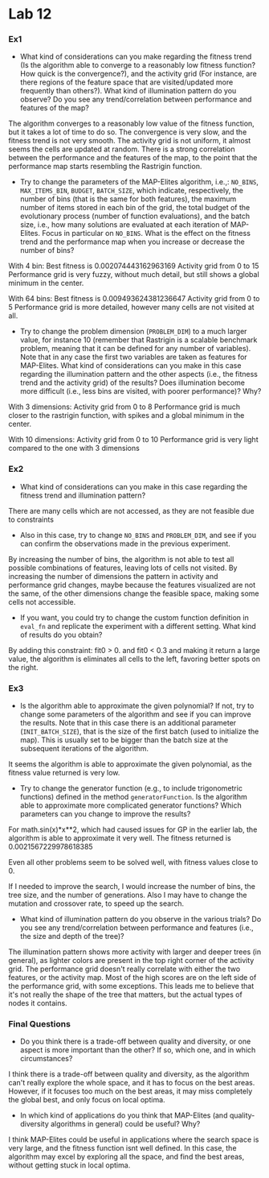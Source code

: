 
# Lab 12

### Ex1

 - What kind of considerations can you make regarding the fitness trend (Is the algorithm able to converge to a reasonably low fitness function? How quick is the convergence?), and the activity grid (For instance, are there regions of the feature space that are visited/updated more frequently than others?). What kind of illumination pattern do you observe? Do you see any trend/correlation between performance and features of the map?

The algorithm converges to a reasonably low value of the fitness function, but it takes a lot of time to do so. The convergence is very slow, and the fitness trend is not very smooth. 
The activity grid is not uniform, it almost seems the cells are updated at random.  There is a strong correlation between the performance and the features of the map, to the point that the performance map starts resembling the Rastrigin function.
    
 - Try to change the parameters of the MAP-Elites algorithm, i.e.,: `NO_BINS`, `MAX_ITEMS_BIN`, `BUDGET`, `BATCH_SIZE`, which indicate, respectively, the number of bins (that is the same for both features), the maximum number of items stored in each bin of the grid, the total budget of the evolutionary process (number of function evaluations), and the batch size, i.e., how many solutions are evaluated at each iteration of MAP-Elites. Focus in particular on `NO_BINS`. What is the effect on the fitness trend and the performance map when you increase or decrease the number of bins?
    
With 4 bin:
Best fitness is 0.002074443162963169
Activity grid from 0 to 15
Performance grid is very fuzzy, without much detail, but still shows a global minimum in the center.

With 64 bins:
Best fitness is 0.009493624381236647
Activity grid from 0 to 5
Performance grid is more detailed, however many cells are not visited at all. 

 - Try to change the problem dimension (`PROBLEM_DIM`) to a much larger value, for instance 10 (remember that Rastrigin is a scalable benchmark problem, meaning that it can be defined for any number of variables). Note that in any case the first two variables are taken as features for MAP-Elites. What kind of considerations can you make in this case regarding the illumination pattern and the other aspects (i.e., the fitness trend and the activity grid) of the results? Does illumination become more difficult (i.e., less bins are visited, with poorer performance)? Why?

With 3 dimensions:
Activity grid from 0 to 8
Performance grid is much closer to the rastrigin function, with spikes and a global minimum in the center.

With 10 dimensions: 
Activity grid from 0 to 10
Performance grid is very light compared to the one with 3 dimensions

### Ex2

 - What kind of considerations can you make in this case regarding the fitness trend and illumination pattern?

 There are many cells which are not accessed, as they are not feasible due to constraints
 
 -  Also in this case, try to change `NO_BINS` and `PROBLEM_DIM`, and see if you can confirm the observations made in the previous experiment.

By increasing the number of bins, the algorithm is not able to test all possible combinations of features, leaving lots of cells not visited.
By increasing the number of dimensions the pattern in activity and performance grid changes, maybe because the features visualized are not the same, of the other dimensions change the feasible space, making some cells not accessible.
 
 - If you want, you could try to change the custom function definition in `eval_fn` and replicate the experiment with a different setting. What kind of results do you obtain?

By adding this constraint:
fit0 > 0. and fit0 < 0.3
and making it return a large value, the algorithm is eliminates all cells to the left, favoring better spots on the right.

### Ex3

 - Is the algorithm able to approximate the given polynomial? If not, try to change some parameters of the algorithm and see if you can improve the results. Note that in this case there is an additional parameter (`INIT_BATCH_SIZE`), that is the size of the first batch (used to initialize the map). This is usually set to be bigger than the batch size at the subsequent iterations of the algorithm.

It seems the algorithm is able to approximate the given polynomial, as the fitness value returned is very low.

 - Try to change the generator function (e.g., to include trigonometric functions) defined in the method `generatorFunction`. Is the algorithm able to approximate more complicated generator functions? Which parameters can you change to improve the results?

For math.sin(x)*x**2, which had caused issues for GP in the earlier lab, the algorithm is able to approximate it very well.
The fitness returned is 0.0021567229978618385

Even all other problems seem to be solved well, with fitness values close to 0.

If I needed to improve the search, I would increase the number of bins, the tree size, and the number of generations.
Also I may have to change the mutation and crossover rate, to speed up the search.

 - What kind of illumination pattern do you observe in the various trials? Do you see any trend/correlation between performance and features (i.e., the size and depth of the tree)?

The illumination pattern shows more activity with larger and deeper trees (in general), as lighter colors are present in the top right corner of the activity grid.
The performance grid doesn't really correlate with either the two features, or the activity map. Most of the high scores are on the left side of the performance grid, with some exceptions.
This leads me to believe that it's not really the shape of the tree that matters, but the actual types of nodes it contains.

### Final Questions

 - Do you think there is a trade-off between quality and diversity, or one aspect is more important than the other? If so, which one, and in which circumstances?

I think there is a trade-off between quality and diversity, as the algorithm can't really explore the whole space, and it has to focus on the best areas. However, if it focuses too much on the best areas, it may miss completely the global best, and only focus on local optima.
 
 - In which kind of applications do you think that MAP-Elites (and quality-diversity algorithms in general) could be useful? Why?

I think MAP-Elites could be useful in applications where the search space is very large, and the fitness function isnt well defined. In this case, the algorithm may excel by exploring all the space, and find the best areas, without getting stuck in local optima.